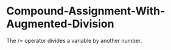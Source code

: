 # Compound-Assignment-With-Augmented-Division
The /= operator divides a variable by another number.
